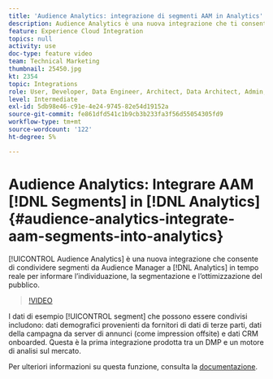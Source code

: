```yaml
---
title: 'Audience Analytics: integrazione di segmenti AAM in Analytics'
description: Audience Analytics è una nuova integrazione che ti consente di condividere segmenti da Audience Manager (AAM) ad Analytics (AA) in tempo reale per informare l’individuazione, la segmentazione e l’ottimizzazione del pubblico.
feature: Experience Cloud Integration
topics: null
activity: use
doc-type: feature video
team: Technical Marketing
thumbnail: 25450.jpg
kt: 2354
topic: Integrations
role: User, Developer, Data Engineer, Architect, Data Architect, Admin, Leader
level: Intermediate
exl-id: 5db98e46-c91e-4e24-9745-82e54d19152a
source-git-commit: fe861dfd541c1b9cb3b233fa3f56d55054305fd9
workflow-type: tm+mt
source-wordcount: '122'
ht-degree: 5%

---
```


# Audience Analytics: Integrare AAM [!DNL Segments] in [!DNL Analytics] {#audience-analytics-integrate-aam-segments-into-analytics}

[!UICONTROL Audience Analytics] è una nuova integrazione che consente di condividere segmenti da Audience Manager a  [!DNL Analytics] in tempo reale per informare l’individuazione, la segmentazione e l’ottimizzazione del pubblico.

>[!VIDEO](https://video.tv.adobe.com/v/25450/?quality=12)

I dati di esempio [!UICONTROL segment] che possono essere condivisi includono: dati demografici provenienti da fornitori di dati di terze parti, dati della campagna da server di annunci (come impression offsite) e dati CRM onboarded. Questa è la prima integrazione prodotta tra un DMP e un motore di analisi sul mercato.

Per ulteriori informazioni su questa funzione, consulta la [documentazione](https://experienceleague.adobe.com/docs/analytics/integration/audience-analytics/mc-audiences-aam.html?lang=en).
